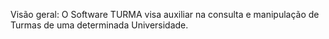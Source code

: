 Visão geral: O Software TURMA visa auxiliar na consulta e manipulação de Turmas de uma determinada Universidade.

